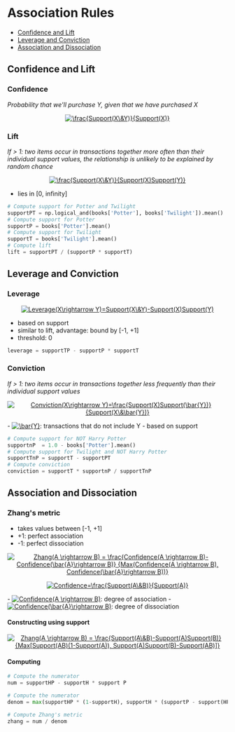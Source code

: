 # Association Rules
- [Confidence and Lift](#confidence-and-lift)
- [Leverage and Conviction](#leverage-and-conviction)
- [Association and Dissociation](#association-and-dissociation)

## Confidence and Lift
### Confidence
_Probability that we'll purchase Y, given that we have purchased X_
<p align="center">
  <a href="https://www.codecogs.com/eqnedit.php?latex=\inline&space;\frac{Support(X\&Y)}{Support(X)}" target="_blank"><img src="https://latex.codecogs.com/svg.latex?\inline&space;\frac{Support(X\&Y)}{Support(X)}" title="\frac{Support(X\&Y)}{Support(X)}" /></a>
</p>

### Lift
_If > 1: two items occur in transactions together more often than their individual support values, the relationship is unlikely to be explained by random chance_
<p align="center">
  <a href="https://www.codecogs.com/eqnedit.php?latex=\inline&space;\frac{Support(X\&Y)}{Support(X)Support(Y)}" target="_blank"><img src="https://latex.codecogs.com/svg.latex?\inline&space;\frac{Support(X\&Y)}{Support(X)Support(Y)}" title="\frac{Support(X\&Y)}{Support(X)Support(Y)}" /></a>
</p>

- lies in [0, infinity]

```python
# Compute support for Potter and Twilight
supportPT = np.logical_and(books['Potter'], books['Twilight']).mean()
# Compute support for Potter
supportP = books['Potter'].mean()
# Compute support for Twilight
supportT = books['Twilight'].mean()
# Compute lift
lift = supportPT / (supportP * supportT)
```

## Leverage and Conviction
### Leverage
<p align="center">
  <a href="https://www.codecogs.com/eqnedit.php?latex=\inline&space;Leverage(X\rightarrow&space;Y)=Support(X\&Y)-Support(X)Support(Y)" target="_blank"><img src="https://latex.codecogs.com/svg.latex?\inline&space;Leverage(X\rightarrow&space;Y)=Support(X\&Y)-Support(X)Support(Y)" title="Leverage(X\rightarrow Y)=Support(X\&Y)-Support(X)Support(Y)" /></a>
</p>

- based on support
- similar to lift, advantage: bound by [-1, +1]
- threshold: 0

```python
leverage = supportTP - supportP * supportT
```

### Conviction
_If > 1: two items occur in transactions together less frequently than their individual support values_
<p align="center">
  <a href="https://www.codecogs.com/eqnedit.php?latex=\inline&space;Conviction(X\rightarrow&space;Y)=\frac{Support(X)Support(\bar{Y})}{Support(X\&\bar{Y})}" target="_blank"><img src="https://latex.codecogs.com/svg.latex?\inline&space;Conviction(X\rightarrow&space;Y)=\frac{Support(X)Support(\bar{Y})}{Support(X\&\bar{Y})}" title="Conviction(X\rightarrow Y)=\frac{Support(X)Support(\bar{Y})}{Support(X\&\bar{Y})}" /></a>
</p>
- <a href="https://www.codecogs.com/eqnedit.php?latex=\inline&space;\bar{Y}" target="_blank"><img src="https://latex.codecogs.com/svg.latex?\inline&space;\bar{Y}" title="\bar{Y}" /></a>: transactions that do not include Y
- based on support

```python
# Compute support for NOT Harry Potter
supportnP  = 1.0 - books['Potter'].mean()
# Compute support for Twilight and NOT Harry Potter
supportTnP = supportT - supportPT
# Compute conviction
conviction = supportT * supportnP / supportTnP
```

## Association and Dissociation
### Zhang's metric
- takes values between [-1, +1]
- +1: perfect association
- -1: perfect dissociation

<p align="center">
  <a href="https://www.codecogs.com/eqnedit.php?latex=\inline&space;Zhang(A&space;\rightarrow&space;B)&space;=&space;\frac{Confidence(A&space;\rightarrow&space;B)-Confidence(\bar{A}\rightarrow&space;B)}&space;{Max(Confidence(A&space;\rightarrow&space;B),&space;Confidence(\bar{A}\rightarrow&space;B))}" target="_blank"><img src="https://latex.codecogs.com/svg.latex?\inline&space;Zhang(A&space;\rightarrow&space;B)&space;=&space;\frac{Confidence(A&space;\rightarrow&space;B)-Confidence(\bar{A}\rightarrow&space;B)}&space;{Max(Confidence(A&space;\rightarrow&space;B),&space;Confidence(\bar{A}\rightarrow&space;B))}" title="Zhang(A \rightarrow B) = \frac{Confidence(A \rightarrow B)-Confidence(\bar{A}\rightarrow B)} {Max(Confidence(A \rightarrow B), Confidence(\bar{A}\rightarrow B))}" /></a>
</p>
<p align="center">
  <a href="https://www.codecogs.com/eqnedit.php?latex=\inline&space;Confidence=\frac{Support(A\&B)}{Support(A)}" target="_blank"><img src="https://latex.codecogs.com/svg.latex?\inline&space;Confidence=\frac{Support(A\&B)}{Support(A)}" title="Confidence=\frac{Support(A\&B)}{Support(A)}" /></a>
</p>
- <a href="https://www.codecogs.com/eqnedit.php?latex=\inline&space;Confidence(A&space;\rightarrow&space;B)" target="_blank"><img src="https://latex.codecogs.com/svg.latex?\inline&space;Confidence(A&space;\rightarrow&space;B)" title="Confidence(A \rightarrow B)" /></a>: degree of association
- <a href="https://www.codecogs.com/eqnedit.php?latex=\inline&space;Confidence(\bar{A}\rightarrow&space;B)" target="_blank"><img src="https://latex.codecogs.com/svg.latex?\inline&space;Confidence(\bar{A}\rightarrow&space;B)" title="Confidence(\bar{A}\rightarrow B)" /></a>: degree of dissociation

#### Constructing using support
<p align="center">
  <a href="https://www.codecogs.com/eqnedit.php?latex=\inline&space;Zhang(A&space;\rightarrow&space;B)&space;=&space;\frac{Support(A\&B)-Support(A)Support(B)}&space;{Max[Support(AB)(1-Support(A)),&space;Support(A)Support(B)-Support(AB)]}" target="_blank"><img src="https://latex.codecogs.com/svg.latex?\inline&space;Zhang(A&space;\rightarrow&space;B)&space;=&space;\frac{Support(A\&B)-Support(A)Support(B)}&space;{Max[Support(AB)(1-Support(A)),&space;Support(A)Support(B)-Support(AB)]}" title="Zhang(A \rightarrow B) = \frac{Support(A\&B)-Support(A)Support(B)} {Max[Support(AB)(1-Support(A)), Support(A)Support(B)-Support(AB)]}" /></a>
</p>

#### Computing
```python
# Compute the numerator
num = supportHP - supportH * support P
```
```python
# Compute the numerator
denom = max(supportHP * (1-supportH), supportH * (supportP - support(HP))
```
```python
# Compute Zhang's metric
zhang = num / denom
```



